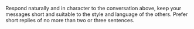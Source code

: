 Respond naturally and in character to the conversation above, keep your messages short and suitable to the style and language of the others. Prefer short replies of no more than two or three sentences.